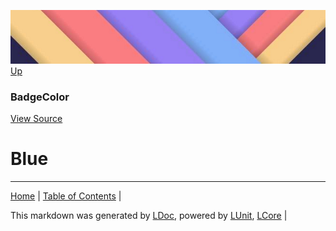 ![](../Content/LDoc-banner-small.png "")
[Up](BadgeColor.md)
### BadgeColor
[View Source](BadgeColor.md)
# Blue
---

[Home](../../README.md) | [Table of Contents](../../TableOfContents.md) | 


This markdown was generated by [LDoc](https://github.com/CodeSingularity/LDoc), powered by [LUnit](https://github.com/CodeSingularity/LUnit), [LCore](https://github.com/CodeSingularity/LCore) | 


